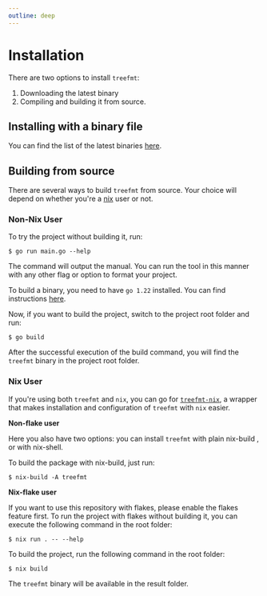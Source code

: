 ```yaml
---
outline: deep
---
```


# Installation

There are two options to install `treefmt`:

1. Downloading the latest binary
2. Compiling and building it from source.

## Installing with a binary file

You can find the list of the latest binaries [here](https://github.com/numtide/treefmt-go/releases).

## Building from source

There are several ways to build `treefmt` from source. Your choice will depend on whether you're a [nix](https://github.com/NixOS/nix) user or
not.

### Non-Nix User

To try the project without building it, run:

```
$ go run main.go --help
```

The command will output the manual. You can run the tool in this manner with any other flag or option to format your
project.

To build a binary, you need to have `go 1.22` installed. You can find instructions [here](https://go.dev/doc/install).

Now, if you want to build the project, switch to the project root folder and run:

```
$ go build
```

After the successful execution of the build command, you will find the `treefmt` binary in the project root folder.

### Nix User

If you're using both `treefmt` and `nix`, you can go for [`treefmt-nix`](https://github.com/numtide/treefmt-nix), a wrapper that makes installation and
configuration of `treefmt` with `nix` easier.

**Non-flake user**

Here you also have two options: you can install `treefmt` with plain nix-build , or with nix-shell.

To build the package with nix-build, just run:

```
$ nix-build -A treefmt
```

**Nix-flake user**

If you want to use this repository with flakes, please enable the flakes feature first. To run the project with flakes without building it, you can execute the following command in the root folder:

```
$ nix run . -- --help
```

To build the project, run the following command in the root folder:

```
$ nix build
```

The `treefmt` binary will be available in the result folder.
